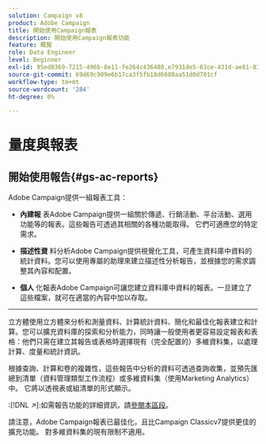 ```yaml
---
solution: Campaign v8
product: Adobe Campaign
title: 開始使用Campaign報表
description: 開始使用Campaign報表功能
feature: 概覽
role: Data Engineer
level: Beginner
exl-id: 95ed0369-7215-496b-8e11-fe264c436488,e7931de5-83ce-431d-ae81-83793d257550
source-git-commit: 69d69c909e6b17ca3f5fb18d6680aa51d0d701cf
workflow-type: tm+mt
source-wordcount: '284'
ht-degree: 0%

---
```


# 量度與報表

## 開始使用報告{#gs-ac-reports}

Adobe Campaign提供一組報表工具：

* **內建報**
表Adobe Campaign提供一組關於傳遞、行銷活動、平台活動、選用功能等的報表。這些報告可透過其相關的各種功能取得。 它們可適應您的特定需求。

* **描述性資**
料分析Adobe Campaign提供視覺化工具，可產生資料庫中資料的統計資料。您可以使用專屬的助理來建立描述性分析報告，並根據您的需求調整其內容和配置。

* **個人**
化報表Adobe Campaign可讓您建立資料庫中資料的報表。一旦建立了這些檔案，就可在適當的內容中加以存取。

* ****
立方體使用立方體來分析和測量資料、計算統計資料、簡化和最佳化報表建立和計算。您可以擴充資料庫的探索和分析能力，同時讓一般使用者更容易設定報表和表格：他們只需在建立其報告或表格時選擇現有（完全配置的）多維資料集，以處理計算、度量和統計資訊。

根據查詢、計算和卷的複雜性，這些報告中分析的資料可透過查詢收集，並預先匯總到清單（資料管理類型工作流程）或多維資料集（使用Marketing Analytics）中。 它將以透視表或組清單的形式顯示。


:[!DNL :arrow_upper_right:]:如需報告功能的詳細資訊，請[參閱本區段](https://experienceleague.adobe.com/docs/campaign-classic/using/reporting/reporting-in-adobe-campaign/about-adobe-campaign-reporting-tools.html)。

請注意，Adobe Campaign報表已最佳化，且比Campaign Classicv7提供更佳的擴充功能。 對多維資料集的現有限制不適用。

